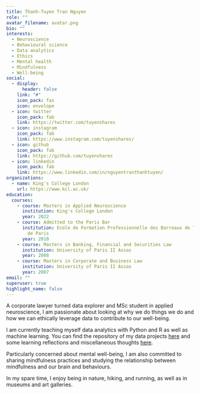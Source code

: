```yaml
---
title: Thanh-Tuyen Tran Nguyen
role: ""
avatar_filename: avatar.png
bio: ""
interests:
  - Neuroscience
  - Behavioural science
  - Data analytics
  - Ethics
  - Mental health
  - Mindfulness
  - Well-being
social:
  - display:
      header: false
    link: "#"
    icon_pack: fas
    icon: envelope
  - icon: twitter
    icon_pack: fab
    link: https://twitter.com/tuyenshares
  - icon: instagram
    icon_pack: fab
    link: https://www.instagram.com/tuyenshares/
  - icon: github
    icon_pack: fab
    link: https://github.com/tuyenshares
  - icon: linkedin
    icon_pack: fab
    link: https://www.linkedin.com/in/nguyentranthanhtuyen/
organizations:
  - name: King's College London
    url: https://www.kcl.ac.uk/
education:
  courses:
    - course: Masters in Applied Neuroscience
      institution: King's College London
      year: 2022
    - course: Admitted to the Paris Bar
      institution: Ecole de Formation Professionnelle des Barreaux de la Cour d'Appel
        de Paris
      year: 2010
    - course: Masters in Banking, Financial and Securities Law
      institution: University of Paris II Assas
      year: 2008
    - course: Masters in Corporate and Business Law
      institution: University of Paris II Assas
      year: 2007
email: ""
superuser: true
highlight_name: false
---
```

A corporate lawyer turned data explorer and MSc student in applied neuroscience, I am passionate about looking at why we do things we do and how we can ethically leverage data to contribute to our well-being.

I am currently teaching myself data analytics with Python and R as well as machine learning. You can find the repository of my data projects [here](https://tuyenshares.github.io/) and some learning reflections and miscellaneous thoughts [here](https://tuyenshares.com). 

Particularly concerned about mental well-being, I am also committed to sharing mindfulness practices and studying the relationship between mindfulness and our brain and behaviours. 

In my spare time, I enjoy being in nature, hiking, and running, as well as in museums and art galleries.